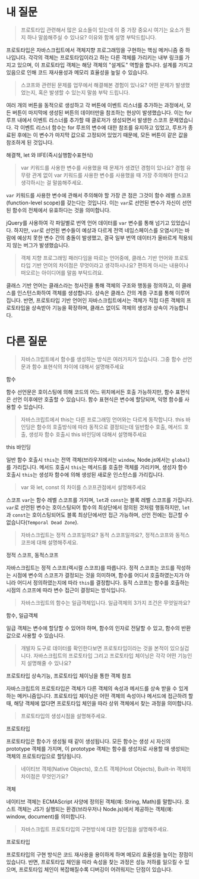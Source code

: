 # 내 질문

> 프로토타입 관련해서 많은 요소들이 있는데 이 중 가장 중요시 여기는 요소가 뭔지 하나 말씀해주실 수 있나요? 이유와 함께 설명 부탁드립니다.

프로토타입은 자바스크립트에서 객체지향 프로그래밍을 구현하는 핵심 메커니즘 중 하나입니다. 각각의 객체는 프로토타입이라고 하는 다른 객체를 가리키는 내부 링크를 가지고 있으며, 이 프로토타입 객체는 해당 객체의 "설계도" 역할을 합니다. 설계를 가지고 있음으로 인해 코드 재사용성과 메모리 효율성을 높일 수 있습니다.

> 스코프와 관련된 문제를 업무에서 해결해본 경험이 있나요? 어떤 문제가 발생했었는지, 혹은 발생할 수 있는지 말씀 부탁 드립니다.

여러 개의 버튼을 동적으로 생성하고 각 버튼에 이벤트 리스너를 추가하는 과정에서, 모든 버튼이 마지막에 생성된 버튼의 데이터만을 참조하는 현상이 발생했습니다. 이는 for 루프 내에서 이벤트 리스너를 추가할 때 클로저가 생성되면서 발생한 스코프 문제였습니다. 각 이벤트 리스너 함수는 for 루프의 변수에 대한 참조를 유지하고 있었고, 루프가 종료된 후에는 이 변수가 마지막 값으로 고정되어 있었기 때문에, 모든 버튼이 같은 값을 참조하게 된 것입니다.

해결책, let 와 IIFE(즉시실행함수표현식)

> var 키워드를 사용한 변수를 사용했을 때 문제가 생겼던 경험이 있나요? 경험 유무랑 관계 없이 var 키워드를 사용한 변수를 사용했을 때 가장 주의해야 한다고 생각하시는 걸 말씀해주세요.

`var` 키워드를 사용한 변수에 관해서 주의해야 할 가장 큰 점은 그것이 함수 레벨 스코프(function-level scope)를 갖는다는 것입니다. 이는 `var`로 선언된 변수가 자신이 선언된 함수의 전체에서 유효하다는 것을 의미합니다.

jQuery를 사용하여 각 파일별로 번역 언어 데이터를 `var` 변수를 통해 넘기고 있었습니다. 하지만, `var`로 선언된 변수들이 예상과 다르게 전역 네임스페이스를 오염시키는 바람에 예상치 못한 변수 간의 충돌이 발생했고, 결국 일부 번역 데이터가 올바르게 적용되지 않는 버그가 발생했습니다.

> 객체 지향 프로그래밍 패러다임을 따르는 언어중에, 클래스 기반 언어와 프로토타입 기반 언어의 차이점은 무엇이라고 생각하시나요? 편하게 아시는 내용이나 떠오르는 아이디어를 말씀 부탁드려요.

클래스 기반 언어는 클래스라는 청사진을 통해 객체의 구조와 행동을 정의하고, 이 클래스를 인스턴스화하여 객체를 생성합니다. 상속은 클래스 간의 계층 구조를 통해 이루어집니다. 반면, 프로토타입 기반 언어인 자바스크립트에서는 객체가 직접 다른 객체의 프로토타입을 상속받아 기능을 확장하며, 클래스 없이도 객체의 생성과 상속이 가능합니다.

# 다른 질문

> 자바스크립트에서 함수를 생성하는 방식은 여러가지가 있습니다. 그중 함수 선언문과 함수 표현식의 차이에 대해서 설명해주세요

함수

함수 선언문은 호이스팅에 의해 코드의 어느 위치에서든 호출 가능하지만, 함수 표현식은 선언 이후에만 호출할 수 있습니다. 함수 표현식은 변수에 할당되며, 익명 함수를 사용할 수 있습니다.

>자바스크립트에서 this는 다른 프로그래밍 언어와는 다르게 동작합니다. this 바인딩은 함수의 호출방식에 따라 동적으로 결정되는데 일반함수 호출, 메서드 호출, 생성자 함수 호출시 this 바인딩에 대해서 설명해주세요

this 바인딩

일반 함수 호출시 `this`는 전역 객체(브라우저에서는 `window`, Node.js에서는 `global`)를 가리킵니다. 메서드 호출시 `this`는 메서드를 호출한 객체를 가리키며, 생성자 함수 호출시 `this`는 생성자 함수에 의해 생성된 새로운 인스턴스를 가리킵니다.

> var 와 let, const 의 차이를 스코프관점에서 설명해주세요

스코프
`var`는 함수 레벨 스코프를 가지며, `let`과 `const`는 블록 레벨 스코프를 가집니다. `var`로 선언된 변수는 호이스팅되어 함수의 최상단에서 정의된 것처럼 행동하지만, `let`과 `const`는 호이스팅되어도 블록 최상단에서만 접근 가능하며, 선언 전에는 접근할 수 없습니다(`Temporal Dead Zone`).

> 자바스크립트는 정적 스코프일까요? 동적 스코프일까요?, 정적스코프와 동적스코프에 대해 설명해주세요.

정적 스코프, 동적스코프

자바스크립트는 정적 스코프(렉시컬 스코프)를 따릅니다. 정적 스코프는 코드를 작성하는 시점에 변수의 스코프가 결정되는 것을 의미하며, 함수를 어디서 호출하였는지가 아니라 어디서 정의하였는지에 따라 `this`를 결정합니다. 동적 스코프는 함수를 호출하는 시점의 스코프에 따라 변수 접근이 결정되는 방식입니다.

> 자바스크립트의 함수는 일급객체입니다. 일급객체의 3가지 조건은 무엇일까요?

함수, 일급객체

일급 객체는 변수에 할당할 수 있어야 하며, 함수의 인자로 전달할 수 있고, 함수의 반환값으로 사용할 수 있습니다.

> 개발자 도구로 데이터를 확인한다보면 프로토타입이라는 것을 본적이 있으실겁니다. 자바스크립트의 프로토타입 그리고 프로토타입 체이닝은 각각 어떤 기능인지 설명해줄 수 있나요?

프로토타입 상속기능, 프로토타입 체이닝을 통한 객체 참조

자바스크립트의 프로토타입은 객체가 다른 객체의 속성과 메서드를 상속 받을 수 있게 하는 메커니즘입니다. 프로토타입 체이닝은 어떤 객체의 속성이나 메서드에 접근하려 할 때, 해당 객체에 없다면 프로토타입 체인을 따라 상위 객체에서 찾는 과정을 의미합니다.

> 프로토타입의 생성시점을 설명해주세요.

프로토타입

프로토타입은 함수가 생성될 때 같이 생성됩니다. 모든 함수는 생성 시 자신의 prototype 객체를 가지며, 이 prototype 객체는 함수를 생성자로 사용할 때 생성되는 객체의 프로토타입으로 할당됩니다.

> 네이티브 객체(Native Objects), 호스트 객체(Host Objects), Built-in 객체의 차이점은 무엇인가요?

객체

네이티브 객체는 ECMAScript 사양에 정의된 객체(예: String, Math)를 말합니다. 호스트 객체는 JS가 실행되는 환경(브라우저나 Node.js)에서 제공하는 객체(예: window, document)를 의미합니다.

> 자바스크립트 프로토타입의 구현방식에 대한 장단점을 설명해주세요.

프로토타입

프로토타입의 구현 방식은 코드 재사용을 용이하게 하며 메모리 효율성을 높이는 장점이 있습니다. 반면, 프로토타입 체인을 따라 속성을 찾는 과정은 성능 저하를 일으킬 수 있으며, 프로토타입 체인이 복잡해질수록 디버깅이 어려워지는 단점이 있습니다.
